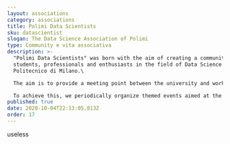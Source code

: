 ```yaml
---
layout: associations
category: associations
title: Polimi Data Scientists
sku: datascientist
slogan: The Data Science Association of Polimi
type: Community e vita associativa
description: >-
  "Polimi Data Scientists" was born with the aim of creating a community of
  students, professionals and enthusiasts in the field of Data Science at
  Politecnico di Milano.\

  The aim is to provide a meeting point between the university and workplaces, creating a mutual understanding between students and data science realities.\

  To achieve this, we periodically organize themed events aimed at the community, and workshops on the most advanced data science technologies.
published: true
date: 2020-10-04T22:13:05.813Z
order: 17
---
```

useless